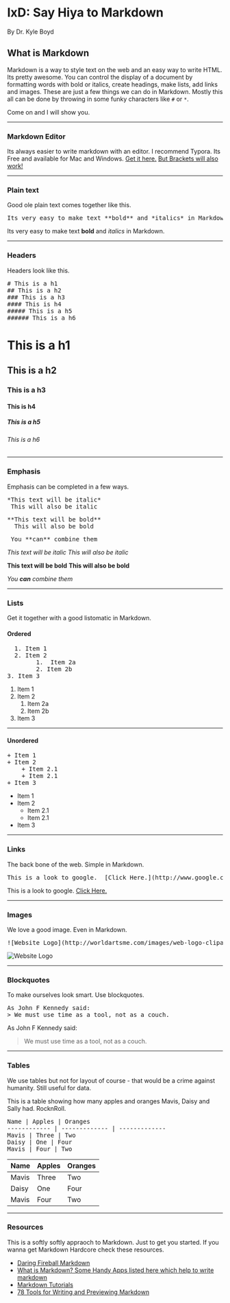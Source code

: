 # IxD:	Say Hiya to Markdown

By Dr. Kyle Boyd

## What is Markdown
Markdown is a way to style text on the web and an easy way to write HTML.  Its pretty awesome.  You can control the display of a document by formatting words with bold or italics, create headings, make lists, add links and images. These are just a few things we can do in Markdown. Mostly this all can be done by throwing in some funky characters like `#` or `*`.

Come on and I will show you.

---

### Markdown Editor

Its always easier to write markdown with an editor.  I recommend Typora.  Its Free and available for Mac and Windows.  [Get it here.](https://www.typora.io/) [But Brackets will also work!](http://brackets.io/)

---

### Plain text

Good ole plain text comes together like this.

<pre>Its very easy to make text **bold** and *italics* in Markdown.</pre>

Its very easy to make text **bold** and *italics* in Markdown. 

---

### Headers

Headers look like this.

<pre>
# This is a h1
## This is a h2
### This is a h3
#### This is h4
##### This is a h5
###### This is a h6
</pre>

# This is a h1
## This is a h2
### This is a h3
#### This is h4
##### This is a h5
###### This is a h6

---

### Emphasis

Emphasis can be completed in a few ways.

<pre>
*This text will be italic*
_This will also be italic_
</pre>

<pre>
**This text will be bold**
__This will also be bold__
</pre>

<pre>
_You **can** combine them_
</pre>

*This text will be italic*
_This will also be italic_

**This text will be bold**
__This will also be bold__

_You **can** combine them_

---


### Lists 

Get it together with a good listomatic in Markdown.

#### Ordered

<pre>
  1. Item 1
  2. Item 2
	 	1.  Item 2a
		2. Item 2b
3. Item 3
</pre>

1. Item 1
2. Item 2
	1.  Item 2a
	2. Item 2b
3. Item 3

---


#### Unordered

<pre>
+ Item 1
+ Item 2
	+ Item 2.1
	+ Item 2.1
+ Item 3
</pre>

+ Item 1
+ Item 2
	+ Item 2.1
	+ Item 2.1
+ Item 3 

---


### Links

The back bone of the web.  Simple in Markdown.

<pre>This is a look to google.  [Click Here.](http://www.google.com)</pre>

This is a look to google.  [Click Here.](http://www.google.com)

---


### Images 

We love a good image. Even in Markdown.

<pre>![Website Logo](http://worldartsme.com/images/web-logo-clipart-1.jpg)</pre>

![Website Logo](http://worldartsme.com/images/web-logo-clipart-1.jpg)

---


### Blockquotes

To make ourselves look smart.  Use blockquotes.

<pre>
As John F Kennedy said:
> We must use time as a tool, not as a couch. 
</pre>

As John F Kennedy said:

> We must use time as a tool, not as a couch. 

---


### Tables 

We use tables but not for layout of course - that would be a crime against humanity.  Still useful for data.  

This is a table showing how many apples and oranges Mavis, Daisy and Sally had.  RocknRoll.



<pre>
Name | Apples | Oranges
------------ | ------------- | -------------
Mavis | Three | Two
Daisy | One | Four
Mavis | Four | Two
</pre>



Name | Apples | Oranges
------------ | ------------- | -------------
Mavis | Three | Two
Daisy | One | Four
Mavis | Four | Two


---

### Resources

This is a softly softly appraoch to Markdown.  Just to get you started.  If you wanna get Markdown Hardcore check these resources.

+ [Daring Fireball Markdown](https://daringfireball.net/projects/markdown/)
+ [What is Markdown? Some Handy Apps listed here which help to write markdown](http://kirkstrobeck.github.io/whatismarkdown.com/)
+ [Markdown Tutorials](http://www.markdowntutorial.com/)
+ [78 Tools for Writing and Previewing Markdown](http://mashable.com/2013/06/24/markdown-tools/#x31mo4cOaqqR)
